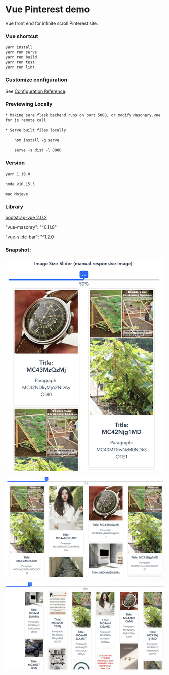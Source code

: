 # Vue Pinterest demo 

Vue front end for infinite scroll Pinterest site.

### Vue shortcut
```
yarn install
yarn run serve
yarn run build
yarn run test
yarn run lint
```

### Customize configuration
See [Configuration Reference](https://cli.vuejs.org/config/).

### Previewing Locally

    * Making sure flask backend runs on port 5000, or modify Masonary.vue for js remote call.

    * Serve built files locally
        
        npm install -g serve

        serve -s dist -l 8080

### Version

    yarn 1.19.0

    node v10.15.3

    mac Mojave

### Library

[bootstrap-vue 2.0.2](https://bootstrap-vue.js.org/docs/components/alert)

"vue-masonry": "^0.11.8"

"vue-slide-bar": "^1.2.0

### Snapshot:

![Image1](doc/s1.png)

![Image2](doc/s2.png)

![Image3](doc/s3.png)
